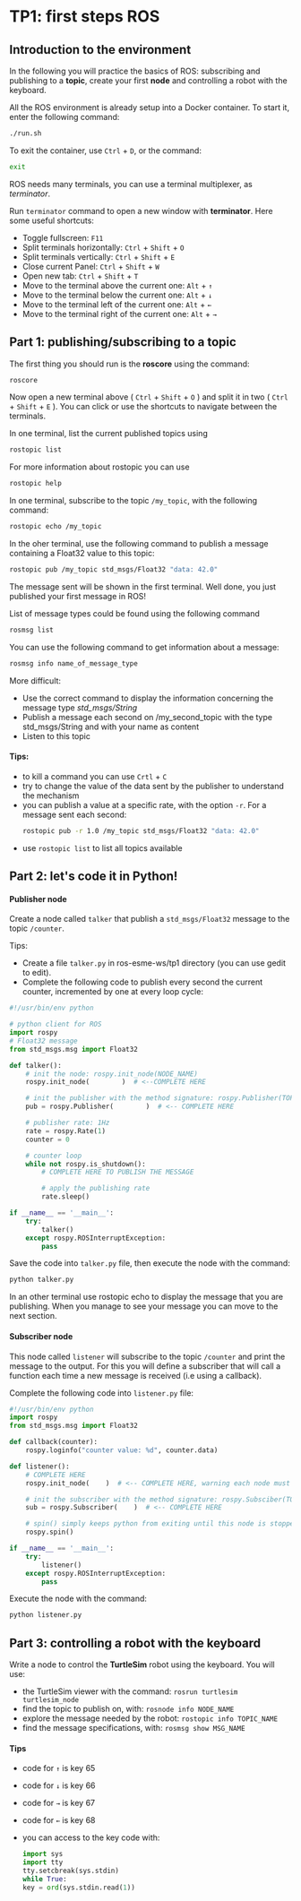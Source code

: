 # TP1: first steps ROS
## Introduction to the environment
In the following you will practice the basics of ROS: subscribing and publishing to a **topic**, create your first **node** and controlling a robot with the keyboard.

All the ROS environment is already setup into a Docker container. To start it, enter the following command:
```sh
./run.sh
```
To exit the container, use `Ctrl` + `D`, or the command:
```sh
exit
```

ROS needs many terminals, you can use a terminal multiplexer, as *terminator*.

Run `terminator` command to open a new window with **terminator**. Here some useful shortcuts:

- Toggle fullscreen: `F11`
- Split terminals horizontally: `Ctrl` + `Shift` + `O`
- Split terminals vertically: `Ctrl` + `Shift` + `E`
- Close current Panel: `Ctrl` + `Shift` + `W`
- Open new tab: `Ctrl` + `Shift` + `T`
- Move to the terminal above the current one: `Alt` + `↑`
- Move to the terminal below the current one: `Alt` + `↓`
- Move to the terminal left of the current one: `Alt` + `←`
- Move to the terminal right of the current one: `Alt` + `→`


## Part 1: publishing/subscribing to a topic
The first thing you should run is the **roscore** using the command:
```sh
roscore
```

Now open a new terminal above ( `Ctrl` + `Shift` + `O` ) and split it in two ( `Ctrl` + `Shift` + `E` ). You can click or use the shortcuts to navigate between the terminals.

In one terminal, list the current published topics using
```sh
rostopic list
```

For more information about rostopic you can use
```sh
rostopic help
```

In one terminal, subscribe to the topic `/my_topic`, with the following command:
```sh
rostopic echo /my_topic
```

In the oher terminal, use the following command to publish a message containing a Float32 value to this topic:
```sh
rostopic pub /my_topic std_msgs/Float32 "data: 42.0"
```

The message sent will be shown in the first terminal. Well done, you just published your first message in ROS!

List of message types could be found using the following command
```sh
rosmsg list
```

You can use the following command to get information about a message:
```sh
rosmsg info name_of_message_type
```

More difficult:

- Use the correct command to display the information concerning the message type *std_msgs/String*
- Publish a message each second on /my_second_topic with the type std_msgs/String and with your name as content
- Listen to this topic


#### Tips:

- to kill a command you can use `Crtl` + `C`
- try to change the value of the data sent by the publisher to understand the mechanism
- you can publish a value at a specific rate, with the option `-r`. For a message sent each second:
  ```sh
  rostopic pub -r 1.0 /my_topic std_msgs/Float32 "data: 42.0"
  ```
- use `rostopic list` to list all topics available


## Part 2: let's code it in Python!
#### Publisher node

Create a node called `talker` that publish a `std_msgs/Float32` message to the topic `/counter`.

Tips:

- Create a file `talker.py` in ros-esme-ws/tp1 directory  (you can use gedit to edit).
- Complete the following code to publish every second the current counter, incremented by one at every loop cycle:

```python
#!/usr/bin/env python

# python client for ROS
import rospy
# Float32 message
from std_msgs.msg import Float32

def talker():
    # init the node: rospy.init_node(NODE_NAME)
    rospy.init_node(        )  # <--COMPLETE HERE

    # init the publisher with the method signature: rospy.Publisher(TOPIC_NAME, MESSAGE_TYPE, QUEUE_SIZE)
    pub = rospy.Publisher(        )  # <-- COMPLETE HERE

    # publisher rate: 1Hz
    rate = rospy.Rate(1)
    counter = 0

    # counter loop
    while not rospy.is_shutdown():
        # COMPLETE HERE TO PUBLISH THE MESSAGE

        # apply the publishing rate
        rate.sleep()

if __name__ == '__main__':
    try:
        talker()
    except rospy.ROSInterruptException:
        pass
```

Save the code into `talker.py` file, then execute the node with the command:
```sh
python talker.py
```

In an other terminal use rostopic echo to display the message that you are publishing. When you manage to see your message you can move to the next section.


#### Subscriber node
This node called `listener` will subscribe to the topic `/counter` and print the message to the output.
For this you will define a subscriber that will call a function each time a new message is received (i.e using a callback).

Complete the following code into `listener.py` file:

```python
#!/usr/bin/env python
import rospy
from std_msgs.msg import Float32

def callback(counter):
    rospy.loginfo("counter value: %d", counter.data)

def listener():
    # COMPLETE HERE
    rospy.init_node(    )  # <-- COMPLETE HERE, warning each node must have an unique name

    # init the subscriber with the method signature: rospy.Subsciber(TOPIC_NAME, MESSAGE_TYPE, CALLBACK_METHOD)
    sub = rospy.Subscriber(    )  # <-- COMPLETE HERE

    # spin() simply keeps python from exiting until this node is stopped
    rospy.spin()

if __name__ == '__main__':
    try:
        listener()
    except rospy.ROSInterruptException:
        pass
```

Execute the node with the command:
```sh
python listener.py
```


## Part 3: controlling a robot with the keyboard
Write a node to control the **TurtleSim** robot using the keyboard. You will use:
- the TurtleSim viewer with the command: `rosrun turtlesim turtlesim_node`
- find the topic to publish on, with: `rosnode info NODE_NAME`
- explore the message needed by the robot: `rostopic info TOPIC_NAME`
- find the message specifications, with: `rosmsg show MSG_NAME`

#### Tips
- code for `↑` is key 65
- code for `↓` is key 66
- code for `→` is key 67
- code for `←` is key 68
- you can access to the key code with:

    ```python
    import sys
    import tty
    tty.setcbreak(sys.stdin)
    while True:
    key = ord(sys.stdin.read(1))
    ```
